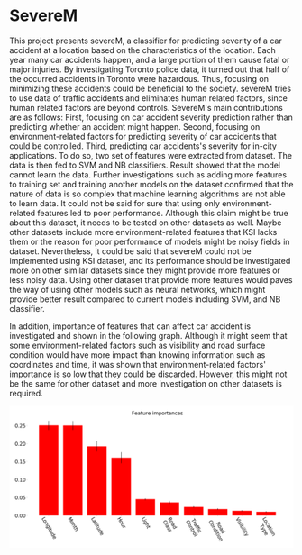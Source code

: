# SevereM
This project presents severeM, a classifier for predicting severity of a car accident at a location based on the characteristics of the location. Each year many car accidents happen, and a large portion of them cause fatal or major injuries. By investigating Toronto police data, it turned out that half of the occurred accidents in Toronto were hazardous. Thus, focusing on minimizing these accidents could be beneficial to the society. severeM tries to use data of traffic accidents and eliminates human related factors, since human related factors are beyond controls. SevereM's main contributions are as follows: First, focusing on car accident severity prediction rather than predicting whether an accident might happen. Second, focusing on environment-related factors for predicting severity of car accidents that could be controlled. Third, predicting car accidents's severity for in-city applications. To do so, two set of features were extracted from dataset. The data is then fed to SVM and NB classifiers. Result showed that the model cannot learn the data. Further investigations such as adding more features to training set and training another models on the dataset confirmed that the nature of data is so complex that machine learning algorithms are not able to learn data. It could not be said for sure that using only environment-related features led to poor performance. Although this claim might be true about this dataset, it needs to be tested on other datasets as well. Maybe other datasets include more environment-related features that KSI lacks them or the reason for poor performance of models might be noisy fields in dataset. Nevertheless, it could be said that severeM could not be implemented using KSI dataset, and its performance should be investigated more on other similar datasets since they might provide more features or less noisy data. Using other dataset that provide more features would paves the way of using other models such as neural networks, which might provide better result compared to current models including SVM, and NB classifier.

In addition, importance of features that can affect car accident is investigated and shown in the following graph. Although it might seem that some environment-related factors such as visibility and road surface condition would have more impact than knowing information such as coordinates and time, it was shown that environment-related factors' importance is so low that they could be discarded. However, this might not be the same for other dataset and more investigation on other datasets is required.

![alt text](https://github.com/sameli74/SevereM/blob/master/demo.png)
